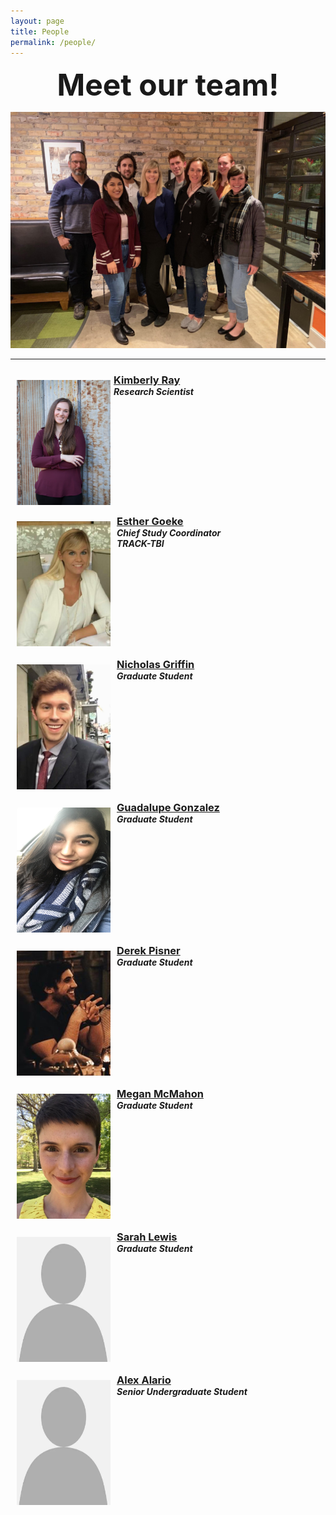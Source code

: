 ```yaml
---
layout: page
title: People
permalink: /people/
---
```


<center><strong><font size="15"> Meet our team! </font></strong></center>

![Team picture](/assets/team.jpg)
____________________________________________________________________________________________________________________________________________________________________________________________________________________________________________________________________________________________________________________________________________

<!--

<center> Learn more about the team by clicking below! </center>

<center><a href="/kimray/"> Kimberly Ray </a> </center>

<center><a href="/derekpisner/"> Derek Pisner </a> </center>

<center><a href="/esthergoeke/"> Esther Goeke </a> </center>

<center><a href="/guadalupegonzalez/"> Guadalupe Gonzalez </a> </center>

<center><a href="/meganmcmahon/"> Megan McMahon </a> </center>

<center><a href="/nicholasgriffin/"> Nicholas Griffin </a> </center>

<center><a href="/alexalario/"> Alex Alario </a> </center>
-->

<div>

<img src="/assets/KLR-labwebsitephoto.jpg" hspace="10" style="width:150px; height:200px; float:left; margin: 10px; margin-right: 1%; margin-bottom: 0.5em;">
<h3 style="margin-bottom:0;"> <a href="/kimray/"> Kimberly Ray </a></h3>
<h5 style="margin-top:0; margin-bottom:0;"> Research Scientist </h5>
<a href="https://orcid.org/0000-0003-1302-2834" target="_blank"><i class="ai ai-orcid-square ai-lg"></i></a>
<a href="http://scholar.google.com/citations?user=Qt6OuAkAAAAJ" target="_blank"><i class="ai ai-google-scholar-square ai-lg"></i></a>
<a href="https://www.researchgate.net/profile/Kimberly_Ray" target="_blank"><i class="ai ai-researchgate-square ai-lg"></i></a>
<a href="https://github.com/kimberlylray" target="_blank"><i class="fab fa-github-square fa-lg"></i></a>

</div>

<p style="clear: both;">

<div>

<img src="/assets/esther-goeke.jpg" hspace="10" style="width:150px; height:200px; float:left; margin: 10px;">
<h3 style="margin-bottom:0; "> <a href="/esthergoeke/"> Esther Goeke </a></h3>
<h5 style="margin-top:0; margin-bottom:0"> Chief Study Coordinator</h5>
<h5 style="margin-top:0; margin-bottom:0;"> TRACK-TBI</h5>
<a href="https://github.com/egoeke" target="_blank"><i class="fab fa-github-square fa-lg"></i></a>


</div>

<p style="clear: both;">

<div>

<img src="/assets/nicholas-griffin.jpg" hspace="10" style="width:150px; height:200px; float:left; margin: 10px;">
<h3 style="margin-bottom:0;"> <a href="/nicholasgriffin/"> Nicholas Griffin </a></h3>
<h5 style="margin-top:0; margin-bottom:0;"> Graduate Student </h5>
<a href="https://github.com/nrgriffin" target="_blank"><i class="fab fa-github-square fa-lg"></i></a>

</div>

<p style="clear: both;">

<div>

<img src="/assets/GuadalupeGonzalez.jpeg" hspace="10" style="width:150px; height:200px; float:left; margin: 10px;">
<h3 style="margin-bottom:0;"> <a href="/guadalupegonzalez/"> Guadalupe Gonzalez</a></h3>
<h5 style="margin-top:0; margin-bottom:0;"> Graduate Student </h5>
<a href="https://www.researchgate.net/profile/Guadalupe_Gonzalez25" target="_blank"><i class="ai ai-researchgate-square ai-lg"></i></a>
<a href="http://scholar.google.com/citations?user=wMbLAigAAAAJ&hl=en&citsig=AMD79opA7ynYpznqTIUP7N7hn0SzileNpw" target="_blank"><i class="ai ai-google-scholar-square ai-lg"></i></a>
<a href=" https://liberalarts.utexas.edu/psychology/graduate/profile.php?id=gsg569" target="_blank"><i class="fas fa-external-link-square-alt fa-lg"></i></a>
<a href="https://www.linkedin.com/in/guadalupe-gonzalez-b4a0489a" target="_blank"><i class="fab fab fa-linkedin fa-lg"></i></a>

</div>

<p style="clear: both;">

<div>

<img src="/assets/derek-pisner.png" hspace="10" style="width:150px; height:200px; float:left; margin: 10px;">
<h3 style="margin-bottom:0;"> <a href="/derekpisner/"> Derek Pisner</a></h3>
<h5 style="margin-top:0; margin-bottom:0;"> Graduate Student </h5>
<a href="http://scholar.google.com/citations?user=fxkMpsYAAAAJ&hl" target="_blank"><i class="ai ai-google-scholar-square ai-lg"></i></a>
<a href="https://dpys.github.io/" target="_blank"><i class="fas fa-external-link-square-alt fa-lg"></i></a>
<a href="https://github.com/dPys" target="_blank"><i class="fab fa-github-square fa-lg"></i></a>

</div>

<p style="clear: both;">

<div>

<img src="/assets/megan-mcmahon.jpg" hspace="10" style="width:150px; height:200px; float:left; margin: 10px;">
<h3 style="margin-bottom:0;"> <a href="/meganmcmahon/"> Megan McMahon</a></h3>
<h5 style="margin-top:0; margin-bottom:0;"> Graduate Student </h5>
<a href="https://www.researchgate.net/profile/Megan_Mcmahon4" target="_blank"><i class="ai ai-researchgate-square ai-lg"></i></a>
<a href="http://scholar.google.com/citations?user=gQt3NCoAAAAJ" target="_blank"><i class="ai ai-google-scholar-square ai-lg"></i></a>
<a href=" https://liberalarts.utexas.edu/psychology/graduate/profile.php?id=mcm5324" target="_blank"><i class="fas fa-external-link-square-alt fa-lg"></i></a>
<a href="https://github.com/mcmahonmc" target="_blank"><i class="fab fa-github-square fa-lg"></i></a>

</div>

<p style="clear: both;">

<div>

<img src="/assets/placeholder.jpg" hspace="10" style="width:150px; height:200px; float:left; margin: 10px;">
<h3 style="margin-bottom:0;"> <a href="/sarahlewis/"> Sarah Lewis</a></h3>
<h5 style="margin-top:0;"> Graduate Student </h5>

</div>

<p style="clear: both;">

<div>

<img src="/assets/placeholder.jpg" hspace="10" style="width:150px; height:200px; float:left; margin: 10px;">
<h3 style="margin-bottom:0;"> <a href="/alexalario/"> Alex Alario</a></h3>
<h5 style="margin-top:0; margin-bottom:0;"> Senior Undergraduate Student </h5>
<a href="https://github.com/alexalario" target="_blank"><i class="fab fa-github-square fa-lg"></i></a>

</div>